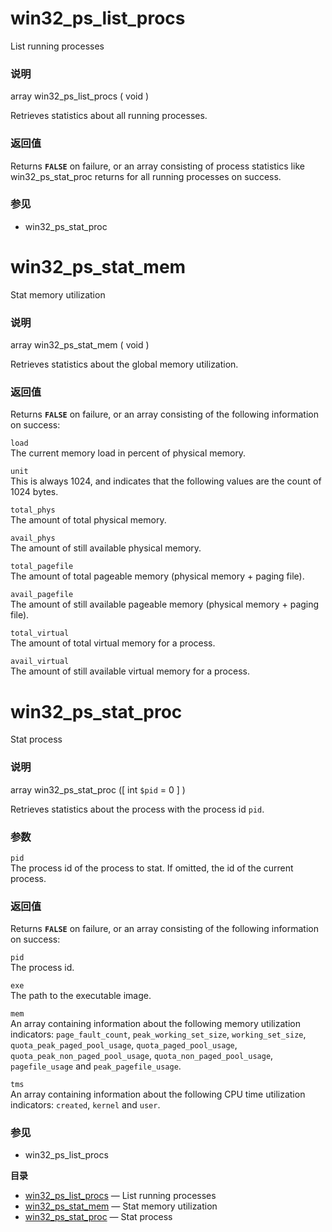 win32\_ps\_list\_procs
======================

List running processes

### 说明

<span class="type">array</span> <span
class="methodname">win32\_ps\_list\_procs</span> ( <span
class="methodparam">void</span> )

Retrieves statistics about all running processes.

### 返回值

Returns **`FALSE`** on failure, or an array consisting of process
statistics like <span class="function">win32\_ps\_stat\_proc</span>
returns for all running processes on success.

### 参见

-   <span class="function">win32\_ps\_stat\_proc</span>

win32\_ps\_stat\_mem
====================

Stat memory utilization

### 说明

<span class="type">array</span> <span
class="methodname">win32\_ps\_stat\_mem</span> ( <span
class="methodparam">void</span> )

Retrieves statistics about the global memory utilization.

### 返回值

Returns **`FALSE`** on failure, or an array consisting of the following
information on success:

`load`  
The current memory load in percent of physical memory.

`unit`  
This is always 1024, and indicates that the following values are the
count of 1024 bytes.

`total_phys`  
The amount of total physical memory.

`avail_phys`  
The amount of still available physical memory.

`total_pagefile`  
The amount of total pageable memory (physical memory + paging file).

`avail_pagefile`  
The amount of still available pageable memory (physical memory + paging
file).

`total_virtual`  
The amount of total virtual memory for a process.

`avail_virtual`  
The amount of still available virtual memory for a process.

win32\_ps\_stat\_proc
=====================

Stat process

### 说明

<span class="type">array</span> <span
class="methodname">win32\_ps\_stat\_proc</span> (\[ <span
class="methodparam"><span class="type">int</span> `$pid`<span
class="initializer"> = 0</span></span> \] )

Retrieves statistics about the process with the process id `pid`.

### 参数

`pid`  
The process id of the process to stat. If omitted, the id of the current
process.

### 返回值

Returns **`FALSE`** on failure, or an array consisting of the following
information on success:

`pid`  
The process id.

`exe`  
The path to the executable image.

`mem`  
An array containing information about the following memory utilization
indicators: `page_fault_count`, `peak_working_set_size`,
`working_set_size`, `quota_peak_paged_pool_usage`,
`quota_paged_pool_usage`, `quota_peak_non_paged_pool_usage`,
`quota_non_paged_pool_usage`, `pagefile_usage` and
`peak_pagefile_usage`.

`tms`  
An array containing information about the following CPU time utilization
indicators: `created`, `kernel` and `user`.

### 参见

-   <span class="function">win32\_ps\_list\_procs</span>

**目录**

-   [win32\_ps\_list\_procs](/ref/win32ps.html#win32_ps_list_procs) —
    List running processes
-   [win32\_ps\_stat\_mem](/ref/win32ps.html#win32_ps_stat_mem) — Stat
    memory utilization
-   [win32\_ps\_stat\_proc](/ref/win32ps.html#win32_ps_stat_proc) — Stat
    process
